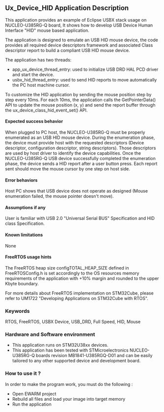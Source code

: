 ## <b>Ux_Device_HID Application Description </b>

This application provides an example of Eclipse USBX stack usage on NUCLEO-U385RG-Q board,
It shows how to develop USB Device Human Interface "HID" mouse based application.

The application is designed to emulate an USB HID mouse device, the code provides all required device descriptors framework
and associated Class descriptor report to build a compliant USB HID mouse device.

The application has two threads:

  - app_ux_device_thread_entry: used to initialize USB DRD HAL PCD driver and start the device.
  - usbx_hid_thread_entry: used to send HID reports to move automatically the PC host machine cursor.

To customize the HID application by sending the mouse position step by step every 10ms.
For each 10ms, the application calls the GetPointerData() API to update the mouse position (x, y) and send
the report buffer through the ux_device_class_hid_event_set() API.

#### <b>Expected success behavior</b>

When plugged to PC host, the NUCLEO-U385RG-Q must be properly enumerated as an USB HID mouse device.
During the enumeration phase, the device must provide host with the requested descriptors (Device descriptor, configuration descriptor, string descriptors).
Those descriptors are used by host driver to identify the device capabilities. Once the NUCLEO-U385RG-Q USB device successfully completed the enumeration phase, the device sends a HID report after a user button press.
Each report sent should move the mouse cursor by one step on host side.

#### <b>Error behaviors</b>

Host PC shows that USB device does not operate as designed (Mouse enumeration failed, the mouse pointer doesn't move).

#### <b>Assumptions if any</b>

User is familiar with USB 2.0 "Universal Serial BUS" Specification and HID class Specification.

#### <b> Known limitations</b>

None

#### <b>FreeRTOS usage hints</b>

The FreeRTOS heap size configTOTAL_HEAP_SIZE defined in FreeRTOSConfig.h is set accordingly to the
OS resources memory requirements of the application with +10% margin and rounded to the upper Kbyte boundary.

For more details about FreeRTOS implementation on STM32Cube, please refer to UM1722 "Developing Applications
on STM32Cube with RTOS".

### <b>Keywords</b>

RTOS, FreeRTOS, USBX Device, USB_DRD, Full Speed, HID, Mouse

### <b>Hardware and Software environment</b>

  - This application runs on STM32U38xx devices.
  - This application has been tested with STMicroelectronics NUCLEO-U385RG-Q boards revision MB1841-U385RGQ-D01 and can be easily tailored to any other supported device and development board.

### <b>How to use it ?</b>

In order to make the program work, you must do the following :

 - Open EWARM project
 - Rebuild all files and load your image into target memory
 - Run the application
